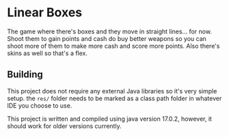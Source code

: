 # Linear Boxes 

The game where there's boxes and they move in straight lines... for now.
Shoot them to gain points and cash do buy better weapons so you can shoot more of them to make more cash and score more points.
Also there's skins as well so that's a flex.

## Building

This project does not require any external Java libraries so it's very simple setup.
the `res/` folder needs to be marked as a class path folder in whatever IDE you choose to use.

This project is written and compiled using java version 17.0.2, however, it should work for older versions currently.
